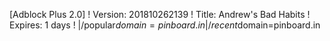 [Adblock Plus 2.0]
! Version: 201810262139
! Title: Andrew's Bad Habits
! Expires: 1 days
! 
|/popular$domain=pinboard.in
|/recent$domain=pinboard.in
